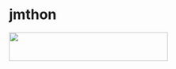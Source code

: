 # jmthon

<p align="left"><a href="https://heroku.com/deploy?template=https://github.com/Ahmi99/musi"> <img src="https://img.shields.io/badge/Deploy%20To%20Heroku-purple?style=for-the-badge&logo=heroku" width="320" height="58.45"/></a></p>
